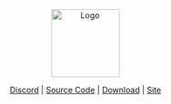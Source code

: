 <div align="center">

<img src="./resources/icons/icon.ico" alt="Logo" width="120" />

[Discord](#) | [Source Code](https://github.com/iijwlts/iijwLauncher) | [Download](https://github.com/iijwlts/iijwLauncher/releases) | [Site](#)

</div>
